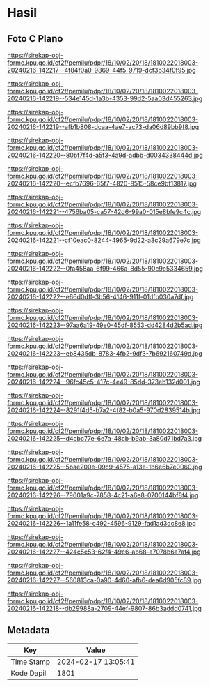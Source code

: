 # Hasil

## Foto C Plano

https://sirekap-obj-formc.kpu.go.id/cf2f/pemilu/pdpr/18/10/02/20/18/1810022018003-20240216-142217--4f84f0a0-9869-44f5-9719-dcf3b34f0f95.jpg

https://sirekap-obj-formc.kpu.go.id/cf2f/pemilu/pdpr/18/10/02/20/18/1810022018003-20240216-142219--534e145d-1a3b-4353-99d2-5aa03d455263.jpg

https://sirekap-obj-formc.kpu.go.id/cf2f/pemilu/pdpr/18/10/02/20/18/1810022018003-20240216-142219--afb1b808-dcaa-4ae7-ac73-da06d89bb9f8.jpg

https://sirekap-obj-formc.kpu.go.id/cf2f/pemilu/pdpr/18/10/02/20/18/1810022018003-20240216-142220--80bf7f4d-a5f3-4a9d-adbb-d0034338444d.jpg

https://sirekap-obj-formc.kpu.go.id/cf2f/pemilu/pdpr/18/10/02/20/18/1810022018003-20240216-142220--ecfb7696-65f7-4820-8515-58ce9bf13817.jpg

https://sirekap-obj-formc.kpu.go.id/cf2f/pemilu/pdpr/18/10/02/20/18/1810022018003-20240216-142221--4756ba05-ca57-42d6-99a0-015e8bfe9c4c.jpg

https://sirekap-obj-formc.kpu.go.id/cf2f/pemilu/pdpr/18/10/02/20/18/1810022018003-20240216-142221--cf10eac0-8244-4965-9d22-a3c29a679e7c.jpg

https://sirekap-obj-formc.kpu.go.id/cf2f/pemilu/pdpr/18/10/02/20/18/1810022018003-20240216-142222--0fa458aa-6f99-466a-8d55-90c9e5334659.jpg

https://sirekap-obj-formc.kpu.go.id/cf2f/pemilu/pdpr/18/10/02/20/18/1810022018003-20240216-142222--e66d0dff-3b56-4146-911f-01dfb030a7df.jpg

https://sirekap-obj-formc.kpu.go.id/cf2f/pemilu/pdpr/18/10/02/20/18/1810022018003-20240216-142223--97aa6a19-49e0-45df-8553-dd4284d2b5ad.jpg

https://sirekap-obj-formc.kpu.go.id/cf2f/pemilu/pdpr/18/10/02/20/18/1810022018003-20240216-142223--eb8435db-8783-4fb2-9df3-7b692160749d.jpg

https://sirekap-obj-formc.kpu.go.id/cf2f/pemilu/pdpr/18/10/02/20/18/1810022018003-20240216-142224--96fc45c5-417c-4e49-85dd-373eb132d001.jpg

https://sirekap-obj-formc.kpu.go.id/cf2f/pemilu/pdpr/18/10/02/20/18/1810022018003-20240216-142224--8291f4d5-b7a2-4f82-b0a5-970d2839514b.jpg

https://sirekap-obj-formc.kpu.go.id/cf2f/pemilu/pdpr/18/10/02/20/18/1810022018003-20240216-142225--d4cbc77e-6e7a-48cb-b9ab-3a80d71bd7a3.jpg

https://sirekap-obj-formc.kpu.go.id/cf2f/pemilu/pdpr/18/10/02/20/18/1810022018003-20240216-142225--5bae200e-09c9-4575-a13e-1b6e6b7e0060.jpg

https://sirekap-obj-formc.kpu.go.id/cf2f/pemilu/pdpr/18/10/02/20/18/1810022018003-20240216-142226--79601a9c-7858-4c21-a6e8-0700144bf8f4.jpg

https://sirekap-obj-formc.kpu.go.id/cf2f/pemilu/pdpr/18/10/02/20/18/1810022018003-20240216-142226--1a11fe58-c492-4596-9129-fad1ad3dc8e8.jpg

https://sirekap-obj-formc.kpu.go.id/cf2f/pemilu/pdpr/18/10/02/20/18/1810022018003-20240216-142227--424c5e53-62f4-49e6-ab68-a7078b6a7af4.jpg

https://sirekap-obj-formc.kpu.go.id/cf2f/pemilu/pdpr/18/10/02/20/18/1810022018003-20240216-142227--560813ca-0a90-4d60-afb6-dea6d905fc89.jpg

https://sirekap-obj-formc.kpu.go.id/cf2f/pemilu/pdpr/18/10/02/20/18/1810022018003-20240216-142218--db29988a-2709-44ef-9807-86b3addd0741.jpg


## Metadata

| Key        | Value               |
| ---------- | ------------------- |
| Time Stamp | 2024-02-17 13:05:41 |
| Kode Dapil | 1801                |



